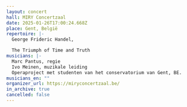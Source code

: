 ```yaml
---
layout: concert
hall: MIRY Concertzaal
date: 2025-01-26T17:00:24.668Z
place: Gent, België
repertoire: |-
  George Frideric Handel,

  The Triumph of Time and Truth
musicians: |-
  Marc Pantus, regie
  Ivo Meinen, muzikale leiding
  Operaproject met studenten van het conservatorium van Gent, BE.
musicians_en: ""
organizer_url: https://miryconcertzaal.be/
in_archive: true
cancelled: false
---
```

